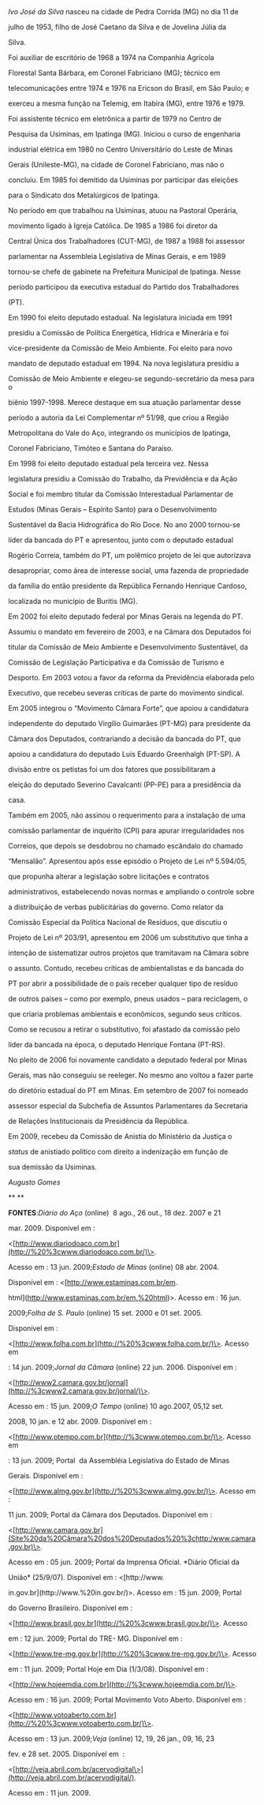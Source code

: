 

 



*Ivo José da Silva* nasceu na cidade de Pedra Corrida (MG) no dia 11 de

julho de 1953, filho de José Caetano da Silva e de Jovelina Júlia da

Silva.



Foi auxiliar de escritório de 1968 a 1974 na Companhia Agrícola

Florestal Santa Bárbara, em Coronel Fabriciano (MG); técnico em

telecomunicações entre 1974 e 1976 na Ericson do Brasil, em São Paulo; e

exerceu a mesma função na Telemig, em Itabira (MG), entre 1976 e 1979.

Foi assistente técnico em eletrônica a partir de 1979 no Centro de

Pesquisa da Usiminas, em Ipatinga (MG). Iniciou o curso de engenharia

industrial elétrica em 1980 no Centro Universitário do Leste de Minas

Gerais (Unileste-MG), na cidade de Coronel Fabriciano, mas não o

concluiu. Em 1985 foi demitido da Usiminas por participar das eleições

para o Sindicato dos Metalúrgicos de Ipatinga.



No período em que trabalhou na Usiminas, atuou na Pastoral Operária,

movimento ligado à Igreja Católica. De 1985 a 1986 foi diretor da

Central Única dos Trabalhadores (CUT-MG), de 1987 a 1988 foi assessor

parlamentar na Assembleia Legislativa de Minas Gerais, e em 1989

tornou-se chefe de gabinete na Prefeitura Municipal de Ipatinga. Nesse

período participou da executiva estadual do Partido dos Trabalhadores

(PT).



Em 1990 foi eleito deputado estadual. Na legislatura iniciada em 1991

presidiu a Comissão de Política Energética, Hídrica e Minerária e foi

vice-presidente da Comissão de Meio Ambiente. Foi eleito para novo

mandato de deputado estadual em 1994. Na nova legislatura presidiu a

Comissão de Meio Ambiente e elegeu-se segundo-secretário da mesa para o

biênio 1997-1998. Merece destaque em sua atuação parlamentar desse

período a autoria da Lei Complementar nº 51/98, que criou a Região

Metropolitana do Vale do Aço, integrando os municípios de Ipatinga,

Coronel Fabriciano, Timóteo e Santana do Paraíso.



Em 1998 foi eleito deputado estadual pela terceira vez. Nessa

legislatura presidiu a Comissão do Trabalho, da Previdência e da Ação

Social e foi membro titular da Comissão Interestadual Parlamentar de

Estudos (Minas Gerais – Espírito Santo) para o Desenvolvimento

Sustentável da Bacia Hidrográfica do Rio Doce. No ano 2000 tornou-se

líder da bancada do PT e apresentou, junto com o deputado estadual

Rogério Correia, também do PT, um polêmico projeto de lei que autorizava

desapropriar, como área de interesse social, uma fazenda de propriedade

da família do então presidente da República Fernando Henrique Cardoso,

localizada no município de Buritis (MG).



Em 2002 foi eleito deputado federal por Minas Gerais na legenda do PT.

Assumiu o mandato em fevereiro de 2003, e na Câmara dos Deputados foi

titular da Comissão de Meio Ambiente e Desenvolvimento Sustentável, da

Comissão de Legislação Participativa e da Comissão de Turismo e

Desporto. Em 2003 votou a favor da reforma da Previdência elaborada pelo

Executivo, que recebeu severas críticas de parte do movimento sindical.

Em 2005 integrou o “Movimento Câmara Forte”, que apoiou a candidatura

independente do deputado Virgílio Guimarães (PT-MG) para presidente da

Câmara dos Deputados, contrariando a decisão da bancada do PT, que

apoiou a candidatura do deputado Luís Eduardo Greenhalgh (PT-SP). A

divisão entre os petistas foi um dos fatores que possibilitaram a

eleição do deputado Severino Cavalcanti (PP-PE) para a presidência da

casa.



Também em 2005, não assinou o requerimento para a instalação de uma

comissão parlamentar de inquérito (CPI) para apurar irregularidades nos

Correios, que depois se desdobrou no chamado escândalo do chamado

“Mensalão”. Apresentou após esse episódio o Projeto de Lei nº 5.594/05,

que propunha alterar a legislação sobre licitações e contratos

administrativos, estabelecendo novas normas e ampliando o controle sobre

a distribuição de verbas publicitárias do governo. Como relator da

Comissão Especial da Política Nacional de Resíduos, que discutiu o

Projeto de Lei nº 203/91, apresentou em 2006 um substitutivo que tinha a

intenção de sistematizar outros projetos que tramitavam na Câmara sobre

o assunto. Contudo, recebeu críticas de ambientalistas e da bancada do

PT por abrir a possibilidade de o país receber qualquer tipo de resíduo

de outros países – como por exemplo, pneus usados – para reciclagem, o

que criaria problemas ambientais e econômicos, segundo seus críticos.

Como se recusou a retirar o substitutivo, foi afastado da comissão pelo

líder da bancada na época, o deputado Henrique Fontana (PT-RS).



No pleito de 2006 foi novamente candidato a deputado federal por Minas

Gerais, mas não conseguiu se reeleger. No mesmo ano voltou a fazer parte

do diretório estadual do PT em Minas. Em setembro de 2007 foi nomeado

assessor especial da Subchefia de Assuntos Parlamentares da Secretaria

de Relações Institucionais da Presidência da República.



Em 2009, recebeu da Comissão de Anistia do Ministério da Justiça o

*status* de anistiado político com direito a indenização em função de

sua demissão da Usiminas.



*Augusto Gomes*



** **



**FONTES**:*Diário do Aço* (online)  8 ago., 26 out., 18 dez. 2007 e 21

mar. 2009. Disponível em :

\<[http://www.diariodoaco.com.br](http://%20%3cwww.diariodoaco.com.br/)\>.

Acesso em : 13 jun. 2009;*Estado de Minas* (online) 08 abr. 2004.

Disponível em : \<[http://www.estaminas.com.br/em.

html](http://www.estaminas.com.br/em.%20html)\>. Acesso em : 16 jun.

2009;*Folha de S. Paulo* (online) 15 set. 2000 e 01 set. 2005.

Disponível em :

\<[http://www.folha.com.br](http://%20%3cwww.folha.com.br/)\>. Acesso em

: 14 jun. 2009;*Jornal da Câmara* (online) 22 jun. 2006. Disponível em :

\<[http://www2.camara.gov.br/jornal](http://%3cwww2.camara.gov.br/jornal/)\>.

Acesso em : 15 jun. 2009;*O Tempo* (online) 10 ago.2007, 05,12 set.

2008, 10 jan. e 12 abr. 2009. Disponível em :

\<[http://www.otempo.com.br](http://%3cwww.otempo.com.br/)\>. Acesso em

: 13 jun. 2009; Portal  da Assembléia Legislativa do Estado de Minas

Gerais. Disponível em :

\<[http://www.almg.gov.br](http://%20%3cwww.almg.gov.br/)\>. Acesso em :

11 jun. 2009; Portal da Câmara dos Deputados. Disponível em :

\<[http://www.camara.gov.br](Site%20da%20Câmara%20dos%20Deputados%20%3chttp:/www.camara.gov.br)\>.

Acesso em : 05 jun. 2009; Portal da Imprensa Oficial. *Diário Oficial da

União* (25/9/07). Disponível em : \<[http://www.

in.gov.br](http://www.%20in.gov.br/)\>. Acesso em : 15 jun. 2009; Portal

do Governo Brasileiro. Disponível em :

\<[http://www.brasil.gov.br](http://%20%3cwww.brasil.gov.br/)\>. Acesso

em : 12 jun. 2009; Portal do TRE- MG. Disponível em :

\<[http://www.tre-mg.gov.br](http://%20%3cwww.tre-mg.gov.br/)\>. Acesso

em : 11 jun. 2009; Portal Hoje em Dia (1/3/08). Disponível em :

\<[http://ww.hojeemdia.com.br](http://%3cwww.hojeemdia.com.br/)\>.

Acesso em : 16 jun. 2009; Portal Movimento Voto Aberto. Disponível em :

\<[http://www.votoaberto.com.br](http://%20%3cwww.votoaberto.com.br/)\>.

Acesso em : 13 jun. 2009;*Veja* (online) 12, 19, 26 jan., 09, 16, 23

fev. e 28 set. 2005. Disponível em  :

\<[http://veja.abril.com.br/acervodigital\>](http://veja.abril.com.br/acervodigital/).

Acesso em : 11 jun. 2009.



 

